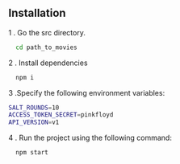 
## Installation

1 . Go the src directory.
```bash
  cd path_to_movies
```

2 . Install dependencies
```bash
  npm i
```
3 .Specify the following environment variables:

  ```bash
  SALT_ROUNDS=10
  ACCESS_TOKEN_SECRET=pinkfloyd
  API_VERSION=v1

  ```
4 . Run the project using the following command:
```bash
  npm start
```
      
